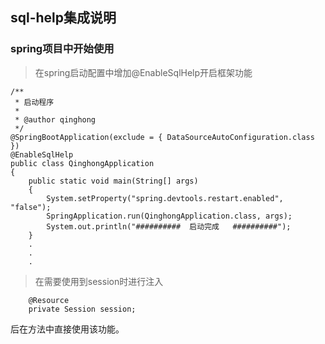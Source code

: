 ## sql-help集成说明

### spring项目中开始使用
> 在spring启动配置中增加@EnableSqlHelp开启框架功能

```
/**
 * 启动程序
 * 
 * @author qinghong
 */
@SpringBootApplication(exclude = { DataSourceAutoConfiguration.class })
@EnableSqlHelp
public class QinghongApplication
{
    public static void main(String[] args)
    {
        System.setProperty("spring.devtools.restart.enabled", "false");
        SpringApplication.run(QinghongApplication.class, args);
        System.out.println("##########  启动完成   ##########");
    }
    .
    .
    .
```

> 在需要使用到session时进行注入

```
	@Resource
	private Session session;

```

后在方法中直接使用该功能。